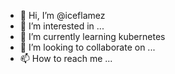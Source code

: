 - 👋 Hi, I’m @iceflamez
- 👀 I’m interested in ...
- 🌱 I’m currently learning kubernetes
- 💞️ I’m looking to collaborate on ...
- 📫 How to reach me ...

<!---
iceflamez/iceflamez is a ✨ special ✨ repository because its `README.md` (this file) appears on your GitHub profile.
You can click the Preview link to take a look at your changes.
--->
